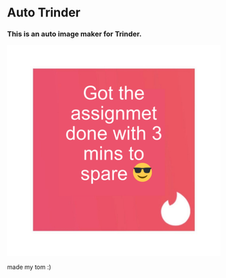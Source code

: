 # Auto Trinder
### This is an auto image maker for Trinder.

<img src="example.png" alt="example" width="500" />

made my tom :)
